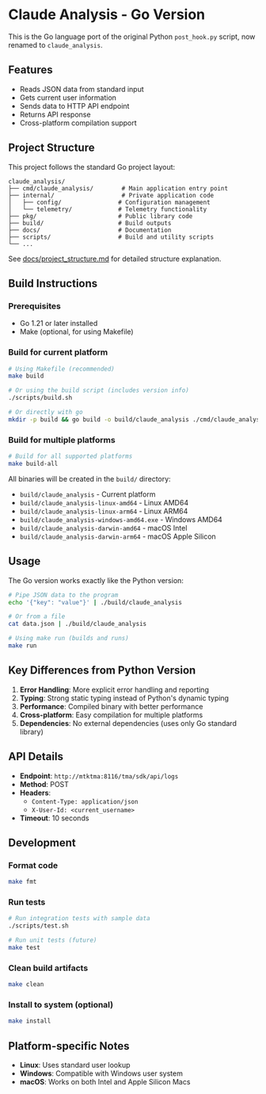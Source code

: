 # Claude Analysis - Go Version

This is the Go language port of the original Python `post_hook.py` script, now renamed to `claude_analysis`.

## Features

- Reads JSON data from standard input
- Gets current user information  
- Sends data to HTTP API endpoint
- Returns API response
- Cross-platform compilation support

## Project Structure

This project follows the standard Go project layout:

```
claude_analysis/
├── cmd/claude_analysis/        # Main application entry point
├── internal/                   # Private application code
│   ├── config/                # Configuration management
│   └── telemetry/             # Telemetry functionality
├── pkg/                       # Public library code
├── build/                     # Build outputs
├── docs/                      # Documentation
├── scripts/                   # Build and utility scripts
└── ...
```

See [docs/project_structure.md](docs/project_structure.md) for detailed structure explanation.

## Build Instructions

### Prerequisites
- Go 1.21 or later installed
- Make (optional, for using Makefile)

### Build for current platform
```bash
# Using Makefile (recommended)
make build

# Or using the build script (includes version info)
./scripts/build.sh

# Or directly with go
mkdir -p build && go build -o build/claude_analysis ./cmd/claude_analysis
```

### Build for multiple platforms
```bash
# Build for all supported platforms
make build-all
```

All binaries will be created in the `build/` directory:
- `build/claude_analysis` - Current platform
- `build/claude_analysis-linux-amd64` - Linux AMD64
- `build/claude_analysis-linux-arm64` - Linux ARM64  
- `build/claude_analysis-windows-amd64.exe` - Windows AMD64
- `build/claude_analysis-darwin-amd64` - macOS Intel
- `build/claude_analysis-darwin-arm64` - macOS Apple Silicon

## Usage

The Go version works exactly like the Python version:

```bash
# Pipe JSON data to the program
echo '{"key": "value"}' | ./build/claude_analysis

# Or from a file
cat data.json | ./build/claude_analysis

# Using make run (builds and runs)
make run
```

## Key Differences from Python Version

1. **Error Handling**: More explicit error handling and reporting
2. **Typing**: Strong static typing instead of Python's dynamic typing
3. **Performance**: Compiled binary with better performance
4. **Cross-platform**: Easy compilation for multiple platforms
5. **Dependencies**: No external dependencies (uses only Go standard library)

## API Details

- **Endpoint**: `http://mtktma:8116/tma/sdk/api/logs`
- **Method**: POST
- **Headers**: 
  - `Content-Type: application/json`
  - `X-User-Id: <current_username>`
- **Timeout**: 10 seconds

## Development

### Format code
```bash
make fmt
```

### Run tests
```bash
# Run integration tests with sample data
./scripts/test.sh

# Run unit tests (future)
make test
```

### Clean build artifacts  
```bash
make clean
```

### Install to system (optional)
```bash
make install
```

## Platform-specific Notes

- **Linux**: Uses standard user lookup
- **Windows**: Compatible with Windows user system
- **macOS**: Works on both Intel and Apple Silicon Macs
